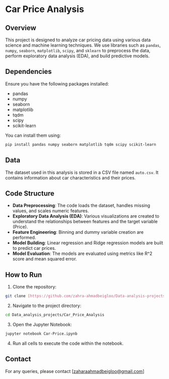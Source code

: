 # Car Price Analysis
## Overview
This project is designed to analyze car pricing data using various data science and machine learning techniques. We use libraries such as `pandas`, `numpy`, `seaborn`, `matplotlib`, `scipy`, and `sklearn` to preprocess the data, perform exploratory data analysis (EDA), and build predictive models.

## Dependencies
Ensure you have the following packages installed:
- pandas
- numpy
- seaborn
- matplotlib
- tqdm
- scipy
- scikit-learn

You can install them using:
````bash
pip install pandas numpy seaborn matplotlib tqdm scipy scikit-learn
````

## Data
The dataset used in this analysis is stored in a CSV file named `auto.csv`. It contains information about car characteristics and their prices.

## Code Structure
- **Data Preprocessing**: The code loads the dataset, handles missing values, and scales numeric features.
- **Exploratory Data Analysis (EDA)**: Various visualizations are created to understand the relationships between features and the target variable (Price).
- **Feature Engineering**: Binning and dummy variable creation are performed.
- **Model Building**: Linear regression and Ridge regression models are built to predict car prices.
- **Model Evaluation**: The models are evaluated using metrics like R^2 score and mean squared error.

## How to Run
1. Clone the repository:
````bash
git clone [https://github.com/zahra-ahmadbeigloo/Data-analysis-projects]
````
2. Navigate to the project directory:
````bash
cd Data_analysis_projects/Car_Price_Analysis
````
3. Open the Jupyter Notebook:
````bash
jupyter notebook Car-Price.ipynb
````
4. Run all cells to execute the code within the notebook.

## Contact
For any queries, please contact [zaharaahmadbeigloo@gmail.com]
